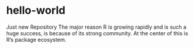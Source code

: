 # hello-world
Just new Repository
The major reason R is growing rapidly and is such a huge success, is because of its strong community. 
At the center of this is R’s package ecosystem.
